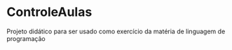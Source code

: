 # ControleAulas
Projeto didático para ser usado como exercício da matéria de linguagem de programação
